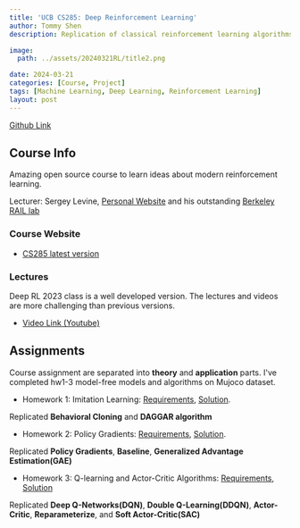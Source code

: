 ```yaml
---
title: 'UCB CS285: Deep Reinforcement Learning'
author: Tommy Shen
description: Replication of classical reinforcement learning algorithms

image:
  path: ../assets/20240321RL/title2.png

date: 2024-03-21
categories: [Course, Project]
tags: [Machine Learning, Deep Learning, Reinforcement Learning]
layout: post
---
```


[Github Link](https://github.com/Ghostlikei/homework_fall2023)

## Course Info

Amazing open source course to learn ideas about modern reinforcement learning. 

Lecturer: Sergey Levine, [Personal Website](https://people.eecs.berkeley.edu/~svlevine/) and his outstanding [Berkeley RAIL lab](https://rail.eecs.berkeley.edu/)

### Course Website

- [CS285 latest version](https://rail.eecs.berkeley.edu/deeprlcourse/)

### Lectures

Deep RL 2023 class is a well developed version. The lectures and videos are more challenging than previous versions.
- [Video Link (Youtube)](https://www.youtube.com/playlist?list=PL_iWQOsE6TfVYGEGiAOMaOzzv41Jfm_Ps)

## Assignments

Course assignment are separated into **theory** and **application** parts. I've completed hw1-3 model-free models and algorithms on Mujoco dataset.

- Homework 1: Imitation Learning: [Requirements](https://rail.eecs.berkeley.edu/deeprlcourse/deeprlcourse/static/homeworks/hw1.pdf), [Solution](https://github.com/Ghostlikei/homework_fall2023/tree/main/hw1).

Replicated **Behavioral Cloning** and **DAGGAR algorithm**

- Homework 2: Policy Gradients: [Requirements](https://rail.eecs.berkeley.edu/deeprlcourse/deeprlcourse/static/homeworks/hw2.pdf), [Solution](https://github.com/Ghostlikei/homework_fall2023/tree/main/hw2).

Replicated **Policy Gradients**, **Baseline**, **Generalized Advantage Estimation(GAE)**

- Homework 3: Q-learning and Actor-Critic Algorithms: [Requirements](https://rail.eecs.berkeley.edu/deeprlcourse/deeprlcourse/static/homeworks/hw3.pdf), [Solution](https://github.com/Ghostlikei/homework_fall2023/tree/main/hw3)

Replicated **Deep Q-Networks(DQN)**, **Double Q-Learning(DDQN)**, **Actor-Critic**, **Reparameterize**, and **Soft Actor-Critic(SAC)**

